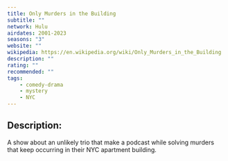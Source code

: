 ```yaml
---
title: Only Murders in the Building
subtitle: ""
network: Hulu
airdates: 2001-2023
seasons: "3"
website: ""
wikipedia: https://en.wikipedia.org/wiki/Only_Murders_in_the_Building
description: ""
rating: ""
recommended: ""
tags:
    - comedy-drama
    - mystery
    - NYC
---
```

## Description: 

A show about an unlikely trio that make a podcast while solving murders that keep occurring in their NYC apartment building.
